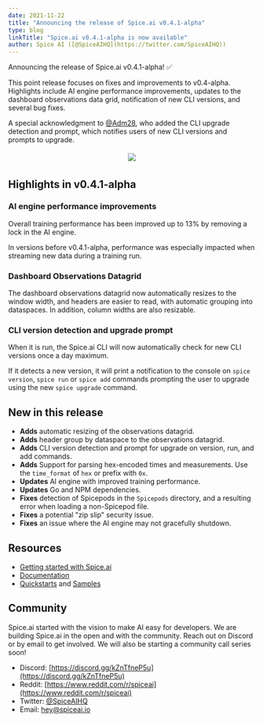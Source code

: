 ```yaml
---
date: 2021-11-22
title: "Announcing the release of Spice.ai v0.4.1-alpha"
type: blog
linkTitle: "Spice.ai v0.4.1-alpha is now available"
author: Spice AI ([@SpiceAIHQ](https://twitter.com/SpiceAIHQ))
---
```


Announcing the release of Spice.ai v0.4.1-alpha! ✅

This point release focuses on fixes and improvements to v0.4-alpha. Highlights include AI engine performance improvements, updates to the dashboard observations data grid, notification of new CLI versions, and several bug fixes.

A special acknowledgment to [@Adm28](https://github.com/Adm28), who added the CLI upgrade detection and prompt, which notifies users of new CLI versions and prompts to upgrade.

<div style="display: flex; justify-content: center; padding: 5px;">
  <div style="display: flex; flex-direction: column;">
    <img style="max-width: 400px;" src="https://user-images.githubusercontent.com/80174/142827883-c3791f8b-82dc-4e66-80d7-899268396f32.png" />
  </div>
</div>

## Highlights in v0.4.1-alpha

### AI engine performance improvements

Overall training performance has been improved up to 13% by removing a lock in the AI engine.

In versions before v0.4.1-alpha, performance was especially impacted when streaming new data during a training run.

### Dashboard Observations Datagrid

The dashboard observations datagrid now automatically resizes to the window width, and headers are easier to read, with automatic grouping into dataspaces. In addition, column widths are also resizable.

### CLI version detection and upgrade prompt

When it is run, the Spice.ai CLI will now automatically check for new CLI versions once a day maximum.

If it detects a new version, it will print a notification to the console on `spice version`, `spice run` or `spice add` commands prompting the user to upgrade using the new `spice upgrade` command.

## New in this release

- **Adds** automatic resizing of the observations datagrid.
- **Adds** header group by dataspace to the observations datagrid.
- **Adds** CLI version detection and prompt for upgrade on version, run, and add commands.
- **Adds** Support for parsing hex-encoded times and measurements. Use the `time_format` of `hex` or prefix with `0x`.
- **Updates** AI engine with improved training performance.
- **Updates** Go and NPM dependencies.
- **Fixes** detection of Spicepods in the `Spicepods` directory, and a resulting error when loading a non-Spicepod file.
- **Fixes** a potential "zip slip" security issue.
- **Fixes** an issue where the AI engine may not gracefully shutdown.

## Resources

- [Getting started with Spice.ai](https://docs.spiceai.org/getting-started/)
- [Documentation](https://docs.spiceai.org/)
- [Quickstarts](https://github.com/spiceai/quickstarts/blob/trunk/README.md) and [Samples](https://github.com/spiceai/samples/blob/trunk/README.md)

## Community

Spice.ai started with the vision to make AI easy for developers. We are building Spice.ai in the open and with the community. Reach out on Discord or by email to get involved. We will also be starting a community call series soon!

- Discord: [https://discord.gg/kZnTfneP5u](https://discord.gg/kZnTfneP5u)
- Reddit: [https://www.reddit.com/r/spiceai](https://www.reddit.com/r/spiceai)
- Twitter: [@SpiceAIHQ](https://twitter.com/spiceaihq)
- Email: [hey@spiceai.io](mailto:hey@spiceai.io)
